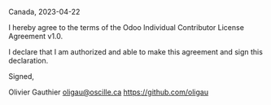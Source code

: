 Canada, 2023-04-22

I hereby agree to the terms of the Odoo Individual Contributor License
Agreement v1.0.

I declare that I am authorized and able to make this agreement and sign this
declaration.

Signed,

Olivier Gauthier oligau@oscille.ca https://github.com/oligau
